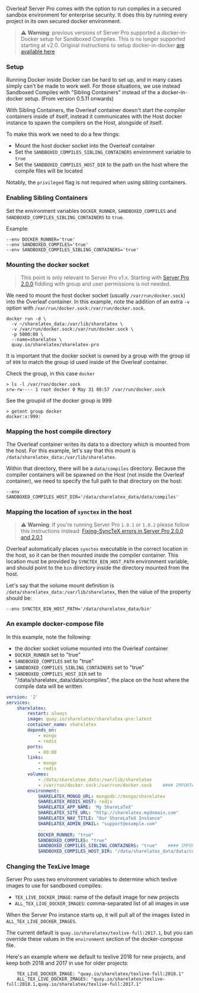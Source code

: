 Overleaf Server Pro comes with the option to run compiles in a secured sandbox environment for enterprise security. It does this by running every project in its own secured docker environment. 

> ⚠️ **Warning**: previous versions of Server Pro supported a docker-in-Docker setup for Sandboxed Compiles. This is no longer supported starting at v2.0. Original instructions to setup docker-in-docker [are available here](https://github.com/overleaf/overleaf/wiki/Docker-on-Docker-compiles)


### Setup

Running Docker inside Docker can be hard to set up, and in many cases simply can't be made to work well. For those situations, we use instead Sandboxed Compiles with "Sibling Containers" instead of the a docker-in-docker setup. (From version 0.5.11 onwards)

With Sibling Containers, the Overleaf container doesn't start the compiler containers inside of itself, instead it communicates with the Host docker instance to spawn the compilers on the Host, alongside of itself.

To make this work we need to do a few things:

- Mount the host docker socket into the Overleaf container
- Set the `SANDBOXED_COMPILES_SIBLING_CONTAINERS` environment variable to `true`
- Set the `SANDBOXED_COMPILES_HOST_DIR` to the path on the host where the compile files will be located

Notably, the `privileged` flag is not required when using sibling containers.

### Enabling Sibling Containers

Set the environment variables `DOCKER_RUNNER`, `SANDBOXED_COMPILES` and `SANDBOXED_COMPILES_SIBLING_CONTAINERS` to `true`.

Example:

```
--env DOCKER_RUNNER='true'
--env SANDBOXED_COMPILES='true'
--env SANDBOXED_COMPILES_SIBLING_CONTAINERS='true'
```


### Mounting the docker socket

> This point is only relevant to Server Pro v1.x. Starting with [Server Pro 2.0.0](https://github.com/overleaf/overleaf/wiki/Release-Notes-2.0#changes-to-sandboxed-compiles) fiddling with group and user permissions is not needed.

We need to mount the host docker socket (usually `/var/run/docker.sock`) into the Overleaf container.
In this example, note the addition of an extra `-v` option with `/var/run/docker.sock:/var/run/docker.sock`.

```
docker run -d \
  -v ~/sharelatex_data:/var/lib/sharelatex \
  -v /var/run/docker.sock:/var/run/docker.sock \
  -p 5000:80 \
  --name=sharelatex \
  quay.io/sharelatex/sharelatex-pro
```


It is important that the docker socket is owned by a group with the group id of `999` to match the group id used inside of the Overleaf container. 


Check the group, in this case `docker`
```
> ls -l /var/run/docker.sock
srw-rw---- 1 root docker 0 May 31 08:57 /var/run/docker.sock
```

See the groupid of the docker group is 999
```
> getent group docker
docker:x:999:
```


### Mapping the host compile directory

The Overleaf container writes its data to a directory which is mounted from the host. For this example, let's say that this mount is `/data/sharelatex_data:/var/lib/sharelatex`.

Within that directory, there will be a `data/compiles` directory. Because the compiler containers will be spawned on the Host (not inside the Overleaf container), we need to specify the full path to that directory on the host:

```
--env SANDBOXED_COMPILES_HOST_DIR='/data/sharelatex_data/data/compiles'
```

### Mapping the location of `synctex` in the host

> ⚠️ **Warning**: If you're running Server Pro `1.0.1` or `1.0.2` please follow this instructions instead: [Fixing-SyncTeX errors in Server Pro 2.0.0 and 2.0.1](https://github.com/overleaf/overleaf/wiki/Fixing-SyncTeX-errors-in-Server-Pro-2.0.0-and-2.0.1)

Overleaf automatically places `synctex` executable in the correct location in the host, so it can be then mounted inside the compiler container. This location must be provided by `SYNCTEX_BIN_HOST_PATH` environment variable, and should point to the `bin` directory inside the directory mounted from the host.

Let's say that the volume mount definition is `/data/sharelatex_data:/var/lib/sharelatex`, then the value of the property should be:

```
--env SYNCTEX_BIN_HOST_PATH='/data/sharelatex_data/bin'
```

### An example docker-compose file

In this example, note the following:

- the docker socket volume mounted into the Overleaf container
- `DOCKER_RUNNER` set to "true"
- `SANDBOXED_COMPILES` set to "true"
- `SANDBOXED_COMPILES_SIBLING_CONTAINERS` set to "true"
- `SANDBOXED_COMPILES_HOST_DIR` set to "/data/sharelatex_data/data/compiles", the place on the host where the compile data will be written

```yaml
version: '2'
services:
    sharelatex:
        restart: always
        image: quay.io/sharelatex/sharelatex-pro:latest
        container_name: sharelatex
        depends_on:
            - mongo
            - redis
        ports:
            - 80:80
        links:
            - mongo
            - redis
        volumes:
            - /data/sharelatex_data:/var/lib/sharelatex
            - /var/run/docker.sock:/var/run/docker.sock    #### IMPORTANT
        environment:
            SHARELATEX_MONGO_URL: mongodb://mongo/sharelatex
            SHARELATEX_REDIS_HOST: redis
            SHARELATEX_APP_NAME: 'My ShareLaTeX'
            SHARELATEX_SITE_URL: "http://sharelatex.mydomain.com"
            SHARELATEX_NAV_TITLE: "Our ShareLaTeX Instance"
            SHARELATEX_ADMIN_EMAIL: "support@example.com"
            ...
            DOCKER_RUNNER: "true"
            SANDBOXED_COMPILES: "true"
            SANDBOXED_COMPILES_SIBLING_CONTAINERS: "true"    #### IMPORTANT
            SANDBOXED_COMPILES_HOST_DIR: "/data/sharelatex_data/data/compiles"  #### IMPORTANT
```

### Changing the TexLive Image

Server Pro uses two environment variables to determine which texlive images to use for sandboxed compiles: 

- `TEX_LIVE_DOCKER_IMAGE`: name of the default image for new projects
- `ALL_TEX_LIVE_DOCKER_IMAGES`: comma-separated list of all images in use

When the Server Pro instance starts up, it will pull all of the images listed in `ALL_TEX_LIVE_DOCKER_IMAGES`. 

The current default is `quay.io/sharelatex/texlive-full:2017.1`, but you can override these values in the `environment` section of the docker-compose file.

Here's an example where we default to texlive 2018 for new projects, and keep both 2018 and 2017 in use for older projects:

```
    TEX_LIVE_DOCKER_IMAGE: "quay.io/sharelatex/texlive-full:2018.1"
    ALL_TEX_LIVE_DOCKER_IMAGES: "quay.io/sharelatex/texlive-full:2018.1,quay.io/sharelatex/texlive-full:2017.1"
```